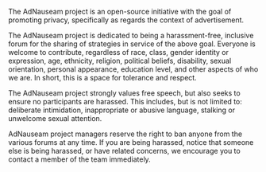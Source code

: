 The AdNauseam project is an open-source initiative with the goal of promoting privacy, specifically as regards the context of advertisement.

The AdNauseam project is dedicated to being a harassment-free, inclusive forum for the sharing of strategies in service of the above goal. Everyone is welcome to contribute, regardless of race, class, gender identity or expression, age, ethnicity, religion, political beliefs, disability, sexual orientation, personal appearance, education level, and other aspects of who we are. In short, this is a space for tolerance and respect.

The AdNauseam project strongly values free speech, but also seeks to ensure no participants are harassed. This includes, but is not limited to: deliberate intimidation, inappropriate or abusive language, stalking or unwelcome sexual attention.

AdNauseam project managers reserve the right to ban anyone from the various forums at any time. If you are being harassed, notice that someone else is being harassed, or have related concerns, we encourage you to contact a member of the team immediately.